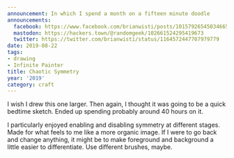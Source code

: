 ```yaml
---
announcement: In which I spend a month on a fifteen minute doodle
announcements:
  facebook: https://www.facebook.com/brianwisti/posts/10157926545034665
  mastodon: https://hackers.town/@randomgeek/102661524295419673
  twitter: https://twitter.com/brianwisti/status/1164572447707979779
date: 2019-08-22
tags:
- drawing
- Infinite Painter
title: Chaotic Symmetry
year: '2019'
category: craft
---
```



I wish I drew this one larger. Then again, I thought it was going to be a quick bedtime sketch. Ended up
spending probably around 40 hours on it.

<!--more-->

I particularly enjoyed enabling and disabling symmetry at different stages. Made for what feels to me like a
more organic image. If I were to go back and change anything, it might be to make foreground and background a
little easier to differentiate. Use different brushes, maybe.

